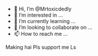 - 👋 Hi, I’m @Mrtoxicdedly
- 👀 I’m interested in ...
- 🌱 I’m currently learning ...
- 💞️ I’m looking to collaborate on ...
- 📫 How to reach me ...

<!---
Mrtoxicdedly/Mrtoxicdedly is a ✨ special ✨ repository because its `README.md` (this file) appears on your GitHub profile.
You can click the Preview link to take a look at your changes.
--->
Making hai
Pls support me
Ls
